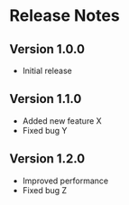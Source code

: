 # Release Notes

## Version 1.0.0

- Initial release

## Version 1.1.0

- Added new feature X
- Fixed bug Y

## Version 1.2.0

- Improved performance
- Fixed bug Z